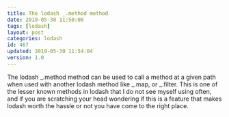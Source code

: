 ```yaml
---
title: The lodash _.method method
date: 2019-05-30 11:50:00
tags: [lodash]
layout: post
categories: lodash
id: 467
updated: 2019-05-30 11:54:04
version: 1.0
---
```


The lodash _.method method can be used to call a method at a given path when used with another lodash method like _.map, or _.filter. This is one of the lesser known methods in lodash that I do not see myself using often, and if you are scratching your head wondering if this is a feature that makes lodash worth the hassle or not you have come to the right place.

<!-- more -->
